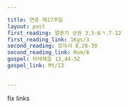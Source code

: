 ```yaml
---

title: 연중 제17주일
layout: post 
first_reading: 열왕기 상권 3,5-6ㄱ.7-12
first_reading_link: 1Kgs/3
second_reading: 로마서 8,28-30
second_reading_link: Rom/8
gospel: 마태복음 13,44-52
gospel_link: Mt/13
 

---
```


fix links
